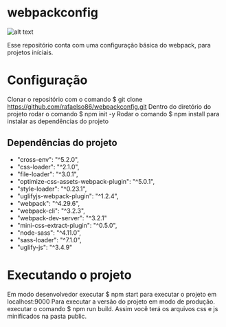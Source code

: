 # webpackconfig
![alt text](https://cdn-images-1.medium.com/max/1600/1*BxSBCuP7IRFz4pZCSVBxlQ.png)

Esse repositório conta com uma configuração básica do webpack, para projetos iníciais.

# Configuração
Clonar o repositório com o comando $ git clone https://github.com/rafaelso86/webpackconfig.git
Dentro do diretório do projeto rodar o comando $ npm init -y
Rodar o comando $ npm install para instalar as dependências do projeto

## Dependências do projeto
 - "cross-env": "^5.2.0",
 - "css-loader": "^2.1.0",
 - "file-loader": "^3.0.1",
 - "optimize-css-assets-webpack-plugin": "^5.0.1",
 - "style-loader": "^0.23.1",
 - "uglifyjs-webpack-plugin": "^1.2.4",
 - "webpack": "^4.29.6",
 - "webpack-cli": "^3.2.3",
 - "webpack-dev-server": "^3.2.1"
 - "mini-css-extract-plugin": "^0.5.0",
 - "node-sass": "^4.11.0",
 - "sass-loader": "^7.1.0",
 - "uglify-js": "^3.4.9"

# Executando o projeto
Em modo desenvolvedor executar $ npm start para executar o projeto em localhost:9000
Para executar a versão do projeto em modo de produção. executar o comando $ npm run build. Assim você terá os arquivos css e js minificados na pasta public.

